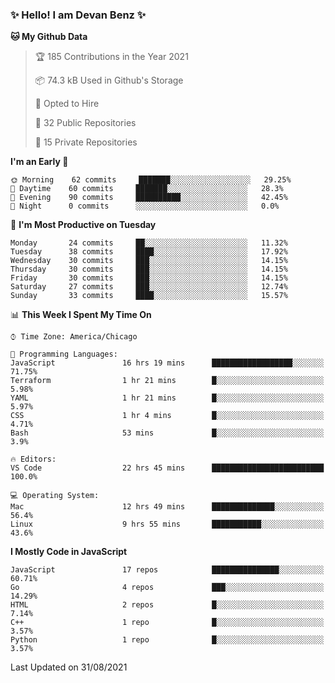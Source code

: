 ### ✨ Hello! I am Devan Benz ✨

<!--START_SECTION:waka-->
**🐱 My Github Data** 

> 🏆 185 Contributions in the Year 2021
 > 
> 📦 74.3 kB Used in Github's Storage 
 > 
> 💼 Opted to Hire
 > 
> 📜 32 Public Repositories 
 > 
> 🔑 15 Private Repositories  
 > 
**I'm an Early 🐤** 

```text
🌞 Morning    62 commits     ███████░░░░░░░░░░░░░░░░░░   29.25% 
🌆 Daytime    60 commits     ███████░░░░░░░░░░░░░░░░░░   28.3% 
🌃 Evening    90 commits     ██████████░░░░░░░░░░░░░░░   42.45% 
🌙 Night      0 commits      ░░░░░░░░░░░░░░░░░░░░░░░░░   0.0%

```
📅 **I'm Most Productive on Tuesday** 

```text
Monday       24 commits     ██░░░░░░░░░░░░░░░░░░░░░░░   11.32% 
Tuesday      38 commits     ████░░░░░░░░░░░░░░░░░░░░░   17.92% 
Wednesday    30 commits     ███░░░░░░░░░░░░░░░░░░░░░░   14.15% 
Thursday     30 commits     ███░░░░░░░░░░░░░░░░░░░░░░   14.15% 
Friday       30 commits     ███░░░░░░░░░░░░░░░░░░░░░░   14.15% 
Saturday     27 commits     ███░░░░░░░░░░░░░░░░░░░░░░   12.74% 
Sunday       33 commits     ████░░░░░░░░░░░░░░░░░░░░░   15.57%

```


📊 **This Week I Spent My Time On** 

```text
⌚︎ Time Zone: America/Chicago

💬 Programming Languages: 
JavaScript               16 hrs 19 mins      ██████████████████░░░░░░░   71.75% 
Terraform                1 hr 21 mins        █░░░░░░░░░░░░░░░░░░░░░░░░   5.98% 
YAML                     1 hr 21 mins        █░░░░░░░░░░░░░░░░░░░░░░░░   5.97% 
CSS                      1 hr 4 mins         █░░░░░░░░░░░░░░░░░░░░░░░░   4.71% 
Bash                     53 mins             █░░░░░░░░░░░░░░░░░░░░░░░░   3.9%

🔥 Editors: 
VS Code                  22 hrs 45 mins      █████████████████████████   100.0%

💻 Operating System: 
Mac                      12 hrs 49 mins      ██████████████░░░░░░░░░░░   56.4% 
Linux                    9 hrs 55 mins       ███████████░░░░░░░░░░░░░░   43.6%

```

**I Mostly Code in JavaScript** 

```text
JavaScript               17 repos            ███████████████░░░░░░░░░░   60.71% 
Go                       4 repos             ███░░░░░░░░░░░░░░░░░░░░░░   14.29% 
HTML                     2 repos             █░░░░░░░░░░░░░░░░░░░░░░░░   7.14% 
C++                      1 repo              █░░░░░░░░░░░░░░░░░░░░░░░░   3.57% 
Python                   1 repo              █░░░░░░░░░░░░░░░░░░░░░░░░   3.57%

```



 Last Updated on 31/08/2021
<!--END_SECTION:waka-->

<!--
**devanbenz/devanbenz** is a ✨ _special_ ✨ repository because its `README.md` (this file) appears on your GitHub profile.

Here are some ideas to get you started:

- 🔭 I’m currently working on ...
- 🌱 I’m currently learning ...
- 👯 I’m looking to collaborate on ...
- 🤔 I’m looking for help with ...
- 💬 Ask me about ...
- 📫 How to reach me: ...
- 😄 Pronouns: ...
- ⚡ Fun fact: ...
-->
